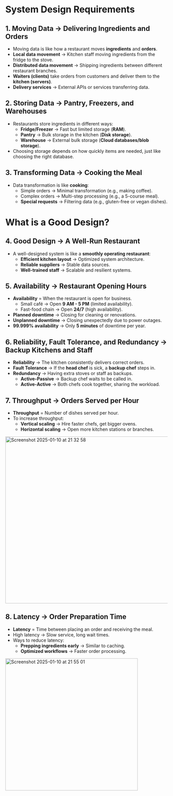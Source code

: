 # System Design Requirements

## 1. Moving Data → Delivering Ingredients and Orders
- Moving data is like how a restaurant moves **ingredients** and **orders**.  
- **Local data movement** → Kitchen staff moving ingredients from the fridge to the stove.  
- **Distributed data movement** → Shipping ingredients between different restaurant branches.  
- **Waiters (clients)** take orders from customers and deliver them to the **kitchen (servers)**.  
- **Delivery services** → External APIs or services transferring data.


## 2. Storing Data → Pantry, Freezers, and Warehouses
- Restaurants store ingredients in different ways:
  - **Fridge/Freezer** → Fast but limited storage (**RAM**).  
  - **Pantry** → Bulk storage in the kitchen (**Disk storage**).  
  - **Warehouse** → External bulk storage (**Cloud databases/blob storage**).  
- Choosing storage depends on how quickly items are needed, just like choosing the right database.


## 3. Transforming Data → Cooking the Meal
- Data transformation is like **cooking**:
  - Simple orders → Minimal transformation (e.g., making coffee).  
  - Complex orders → Multi-step processing (e.g., a 5-course meal).  
  - **Special requests** → Filtering data (e.g., gluten-free or vegan dishes).


# What is a Good Design?

## 4. Good Design → A Well-Run Restaurant
- A well-designed system is like a **smoothly operating restaurant**:
  - **Efficient kitchen layout** → Optimized system architecture.  
  - **Reliable suppliers** → Stable data sources.  
  - **Well-trained staff** → Scalable and resilient systems.


## 5. Availability → Restaurant Opening Hours
- **Availability** = When the restaurant is open for business.
  - Small café → Open **9 AM - 5 PM** (limited availability).  
  - Fast-food chain → Open **24/7** (high availability).  
- **Planned downtime** → Closing for cleaning or renovations.  
- **Unplanned downtime** → Closing unexpectedly due to power outages.  
- **99.999% availability** → Only **5 minutes** of downtime per year.


## 6. Reliability, Fault Tolerance, and Redundancy → Backup Kitchens and Staff
- **Reliability** → The kitchen consistently delivers correct orders.  
- **Fault Tolerance** → If the **head chef** is sick, a **backup chef** steps in.  
- **Redundancy** → Having extra stoves or staff as backups.
  - **Active-Passive** → Backup chef waits to be called in.  
  - **Active-Active** → Both chefs cook together, sharing the workload.


## 7. Throughput → Orders Served per Hour
- **Throughput** = Number of dishes served per hour.  
- To increase throughput:  
  - **Vertical scaling** → Hire faster chefs, get bigger ovens.  
  - **Horizontal scaling** → Open more kitchen stations or branches.

<img width="519" alt="Screenshot 2025-01-10 at 21 32 58" src="https://github.com/user-attachments/assets/b42dc6fb-262e-4e4e-9eb0-53b380473888" />


## 8. Latency → Order Preparation Time
- **Latency** = Time between placing an order and receiving the meal.  
- High latency → Slow service, long wait times.  
- Ways to reduce latency:  
  - **Prepping ingredients early** → Similar to caching.  
  - **Optimized workflows** → Faster order processing.

<img width="411" alt="Screenshot 2025-01-10 at 21 55 01" src="https://github.com/user-attachments/assets/c70d70c0-3ffa-405a-8e2a-35f251bb797c" />
